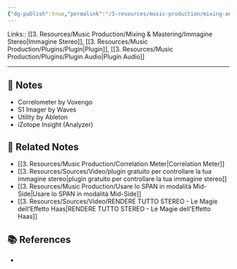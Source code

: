 ```yaml
---
{"dg-publish":true,"permalink":"/3-resources/music-production/mixing-and-mastering/plugin-immagine-stereo/","tags":["note"]}
---
```


Links:: [[3. Resources/Music Production/Mixing & Mastering/Immagine Stereo\|Immagine Stereo]], [[3. Resources/Music Production/Plugins/Plugin\|Plugin]], [[3. Resources/Music Production/Plugins/Plugin Audio\|Plugin Audio]]

---

## 📝 Notes

- Correlometer by Voxengo
- S1 Imager by Waves
- Utility by Ableton
- iZotope Insight (Analyzer)



## 🔗 Related Notes

- [[3. Resources/Music Production/Correlation Meter\|Correlation Meter]]
- [[3. Resources/Sources/Video/plugin gratuito per controllare la tua immagine stereo\|plugin gratuito per controllare la tua immagine stereo]]
- [[3. Resources/Music Production/Usare lo SPAN in modalità Mid-Side\|Usare lo SPAN in modalità Mid-Side]]
- [[3. Resources/Sources/Video/RENDERE TUTTO STEREO - Le Magie dell'Effetto Haas\|RENDERE TUTTO STEREO - Le Magie dell'Effetto Haas]]

## 📚 References

- 